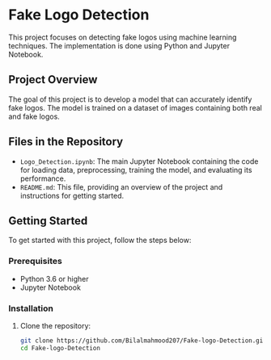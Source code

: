 # Fake Logo Detection
This project focuses on detecting fake logos using machine learning techniques. The implementation is done using Python and Jupyter Notebook.

## Project Overview
The goal of this project is to develop a model that can accurately identify fake logos. The model is trained on a dataset of images containing both real and fake logos.

## Files in the Repository
- `Logo_Detection.ipynb`: The main Jupyter Notebook containing the code for loading data, preprocessing, training the model, and evaluating its performance.
- `README.md`: This file, providing an overview of the project and instructions for getting started.

## Getting Started
To get started with this project, follow the steps below:

### Prerequisites
- Python 3.6 or higher
- Jupyter Notebook

### Installation
1. Clone the repository:
   ```bash
   git clone https://github.com/Bilalmahmood207/Fake-logo-Detection.git
   cd Fake-logo-Detection
